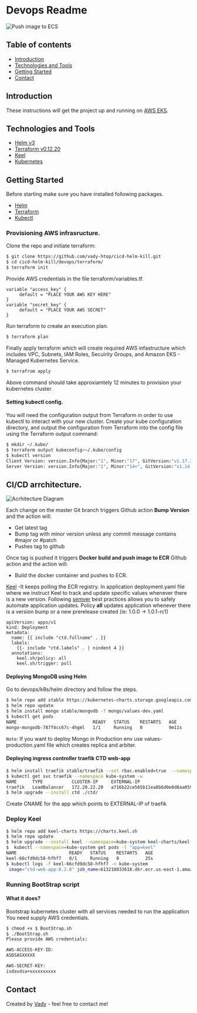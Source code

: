 # Devops Readme

![Push image to ECS](https://github.com/vady-htop/coding-task-devops/workflows/Docker%20build%20and%20push%20image%20to%20ECR/badge.svg?branch=master) 

## Table of contents
* [Introduction](#introdcution)
* [Technologies and Tools](#technologies-and-tools)
* [ Getting Started](#getting-started)
* [Contact](#contact)

## Introduction
These instructions will get the project up and running on [AWS EKS](https://aws.amazon.com/eks/). 

## Technologies and Tools
* [Helm v3](https://helm.sh/)
* [Terraform v0.12.20](https://www.terraform.io/)
* [Keel](https://keel.sh/)
* [Kubernetes](https://kubernetes.io/)


## Getting Started 
Before starting make sure you have installed following packages.    
* [Helm](https://helm.sh/docs/intro/install/) 
* [Terraform](https://learn.hashicorp.com/terraform/getting-started/install.html)
* [Kubectl](https://kubernetes.io/docs/tasks/tools/install-kubectl/)

### Provisioning AWS infrasructure.
Clone the repo and initiate terraform:
```sh
$ git clone https://github.com/vady-htop/cicd-helm-kill.git
$ cd cicd-helm-kill/devops/terraform/
$ terraform init
```

Provide AWS credentials in the file terraform/variables.tf.

```
variable "access_key" {
     default = "PLACE YOUR AWS KEY HERE"
}
variable "secret_key" {
     default = "PLACE YOUR AWS SECRET"
}
```

Run terraform to create an execution plan.

```sh
$ terraform plan
```

Finally apply terraform which will create required AWS infastructure which includes VPC, Subnets, IAM Roles,
Secuirity Groups, and Amazon EKS - Managed Kubernetes Service.

```sh
$ terrafrom apply
```
Above command should take approxiamtely 12 minutes to provision your kubernetes cluster.

#### Setting kubectl config.

You will need the configuration output from Terraform in order to use kubectl to interact with your new cluster. Create your kube configuration directory, and output the configuration from Terraform into the config file using the Terraform output command:
```sh
$ mkdir ~/.kube/
$ terraform output kubeconfig>~/.kube/config
$ kubectl version
Client Version: version.Info{Major:"1", Minor:"17", GitVersion:"v1.17.3", GitCommit:"06ad960bfd03b39c8310aaf92d1e7c12ce618213", GitTreeState:"clean", BuildDate:"2020-02-13T18:06:54Z", GoVersion:"go1.13.8", Compiler:"gc", Platform:"darwin/amd64"}
Server Version: version.Info{Major:"1", Minor:"14+", GitVersion:"v1.14.9-eks-c0eccc", GitCommit:"c0eccca51d7500bb03b2f163dd8d534ffeb2f7a2", GitTreeState:"clean", BuildDate:"2019-12-22T23:14:11Z", GoVersion:"go1.12.12", Compiler:"gc", Platform:"linux/amd64"}
```

## CI/CD arrchitecture.
![Acrhitecture Diagram](https://github.com/vady-htop/coding-task-devops/blob/master/images/CICD.jpg)

Each change on the master Git branch triggers Github action **Bump Version** and the action will:
* Get latest tag
* Bump tag with minor version unless any commit message contains #major or #patch
* Pushes tag to github

Once tag is pushed it triggers **Docker build and push image to ECR** Github action and the action will:
* Build the docker container and pushes to ECR.

[Keel](https://keel.sh/) -It keeps polling the ECR registry. In application deployment.yaml file where we instruct Keel to track and update specific values whenever there is a new version.  Following [semver](http://semver.org/) best practices allows you to safely automate application updates.
Policy **all** updates application whenever there is a version bump or a new prerelease created (ie: 1.0.0 -> 1.0.1-rc1)

```
apiVersion: apps/v1
kind: Deployment
metadata:
  name: {{ include "ctd.fullname" . }}
  labels:
    {{- include "ctd.labels" . | nindent 4 }}
  annotations:
    keel.sh/policy: all
    keel.sh/trigger: poll
```
#### Deploying MongoDB using Helm
Go to devops/k8s/helm directory and follow the steps.

```sh
$ helm repo add stable https://kubernetes-charts.storage.googleapis.com/
$ helm repo update
$ helm install mongo stable/mongodb -f mongo/values-dev.yaml
$ kubectl get pods
NAME                             READY   STATUS    RESTARTS   AGE
mongo-mongodb-787f4cc67c-4hgml   1/1     Running   0          9m11s
```
`Note`: If you want to deploy Mongo in Production env use values-production.yaml file which creates replica and arbiter.

#### Deploying ingress controller traefik CTD web-app
```sh
$ helm install traefik stable/traefik --set rbac.enabled=true  --namespace kube-system
$ kubectl get svc traefik --namespace kube-system -w
NAME      TYPE           CLUSTER-IP     EXTERNAL-IP                                                               PORT(S)                      AGE
traefik   LoadBalancer   172.20.22.20   a716b22ce565b11ea8b6d0e0d8aa0590-1370736595.us-east-1.elb.amazonaws.com   443:31998/TCP,80:31455/TCP   4m45s  a5c431d12564b11eaaad302d3ac040a1-1588837981.us-east-1.elb.amazonaws.com   443:31136/TCP,80:30850/TCP   2m8s
$ helm upgrade --install ctd ./ctd/
```
Create CNAME for the app which points to EXTERNAL-IP of traefik

### Deploy Keel 

```sh
$ helm repo add keel-charts https://charts.keel.sh 
$ helm repo update
$ helm upgrade --install keel --namespace=kube-system keel-charts/keel --set helmProvider.enabled="false"
$  kubectl --namespace=kube-system get pods -l "app=keel"
NAME                    READY   STATUS    RESTARTS   AGE
keel-66cfd9dc58-hfhf7   0/1     Running   0          25s
$ kubectl logs -f keel-66cfd9dc58-hfhf7 -n kube-system
 image="ctd-web-app:0.2.0" job_name=613218033618.dkr.ecr.us-east-1.amazonaws.com/ctd-web-app schedule="@every 1m"
```
### Running BootStrap script 
#### What it does?
Bootstrap kubernetes cluster with all services needed to run the application
You need supply AWS credentials.
```sh
$ chmod +x $ BootStrap.sh
$ ./BootStrap.sh
Please provide AWS credentials:

AWS-ACCESS-KEY-ID:
ASDSASXXXXX

AWS-SECRET-KEY:
isdasdsa+xxxxxxxxxx
```

## Contact
Created by [Vady](www.linkedin.com/in/vady) - feel free to contact me!


